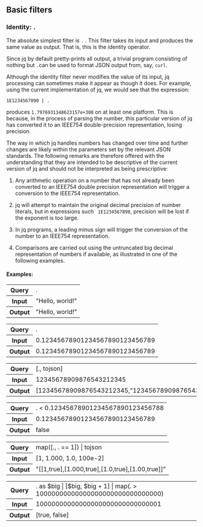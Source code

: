 ## Basic filters

### Identity: `.`

The absolute simplest filter is `.` . This filter takes its input and produces the same value as output. That is, this
is the identity operator.

Since jq by default pretty-prints all output, a trivial program consisting of nothing but `.`can be used to format JSON
output from, say, `curl`.

Although the identity filter never modifies the value of its input, jq processing can sometimes make it
appear as though it does. For example, using the current implementation of jq, we would see that the
expression:

```
1E1234567890 | .
```

produces `1.7976931348623157e+308` on at least one platform. This is because, in the process
of
parsing the number, this particular version of jq has converted it to an IEEE754 double-precision
representation, losing precision.

The way in which jq handles numbers has changed over time and further changes are likely within the
parameters set by the relevant JSON standards. The following remarks are therefore offered with the
understanding that they are intended to be descriptive of the current version of jq and should not be
interpreted as being prescriptive:

1. Any arithmetic operation on a number that has not already been converted to an IEEE754 double precision
   representation will trigger a conversion to the IEEE754 representation.

2. jq will attempt to maintain the original decimal precision of number literals, but in expressions such `
1E1234567890`, precision will be lost if the exponent is too large.

3. In jq programs, a leading minus sign will trigger the conversion of the number to an IEEE754 representation.

4. Comparisons are carried out using the untruncated big decimal representation of numbers if available, as illustrated
   in one of the following examples.

<div class="pb-3">
  <h4 class="examples">Examples:</h4>
  <div id="example1" class="collapse mx-3 small d-print-block">
    <table class="table table-borderless table-sm w-auto">
      <tbody>
      <tr>
        <th class="pe-3">Query</th>
        <td class="font-monospace">.</td>
      </tr>
      <tr>
        <th>Input</th>
        <td class="font-monospace">"Hello, world!"</td>
      </tr>
      <tr>
        <th>Output</th>
        <td class="font-monospace">"Hello, world!"</td>
      </tr>
      </tbody>
    </table>
    <table class="table table-borderless table-sm w-auto">
      <tbody>
      <tr>
        <th class="pe-3">Query</th>
        <td class="font-monospace">.</td>
      </tr>
      <tr>
        <th>Input</th>
        <td class="font-monospace">0.12345678901234567890123456789</td>
      </tr>
      <tr>
        <th>Output</th>
        <td class="font-monospace">0.12345678901234567890123456789</td>
      </tr>
      </tbody>
    </table>
    <table class="table table-borderless table-sm w-auto">
      <tbody>
      <tr>
        <th class="pe-3">Query</th>
        <td class="font-monospace">[., tojson]</td>
      </tr>
      <tr>
        <th>Input</th>
        <td class="font-monospace">12345678909876543212345</td>
      </tr>
      <tr>
        <th>Output</th>
        <td class="font-monospace">[12345678909876543212345,"12345678909876543212345"]</td>
      </tr>
      </tbody>
    </table>
    <table class="table table-borderless table-sm w-auto">
      <tbody>
      <tr>
        <th class="pe-3">Query</th>
        <td class="font-monospace">. &lt; 0.12345678901234567890123456788</td>
      </tr>
      <tr>
        <th>Input</th>
        <td class="font-monospace">0.12345678901234567890123456789</td>
      </tr>
      <tr>
        <th>Output</th>
        <td class="font-monospace">false</td>
      </tr>
      </tbody>
    </table>
    <table class="table table-borderless table-sm w-auto">
      <tbody>
      <tr>
        <th class="pe-3">Query</th>
        <td class="font-monospace">map([., . == 1]) | tojson</td>
      </tr>
      <tr>
        <th>Input</th>
        <td class="font-monospace">[1, 1.000, 1.0, 100e-2]</td>
      </tr>
      <tr>
        <th>Output</th>
        <td class="font-monospace">"[[1,true],[1.000,true],[1.0,true],[1.00,true]]"</td>
      </tr>
      </tbody>
    </table>
    <table class="table table-borderless table-sm w-auto">
      <tbody>
      <tr>
        <th class="pe-3">Query</th>
        <td class="font-monospace">
          . as $big | [$big, $big + 1] | map(. &gt; 10000000000000000000000000000000)
        </td>
      </tr>
      <tr>
        <th>Input</th>
        <td class="font-monospace">10000000000000000000000000000001</td>
      </tr>
      <tr>
        <th>Output</th>
        <td class="font-monospace">[true, false]</td>
      </tr>
      </tbody>
    </table>
  </div>
</div>
